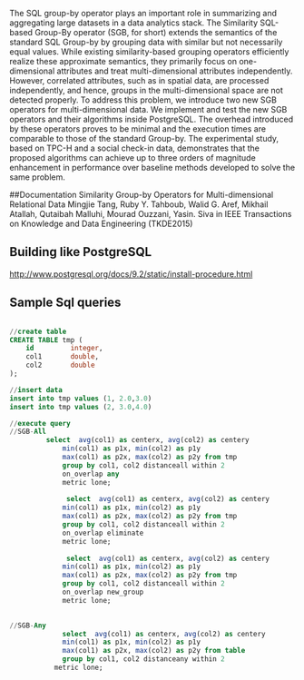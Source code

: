 The SQL group-by operator plays an important role in summarizing and aggregating large datasets in a data analytics
stack. The Similarity SQL-based
Group-By operator (SGB, for short) extends the semantics of the standard SQL Group-by by grouping data with similar but not
necessarily equal values. While existing similarity-based grouping operators efficiently realize these approximate semantics,
they primarily focus on one-dimensional attributes and treat multi-dimensional attributes independently. However, correlated
attributes, such as in spatial data, are processed independently, and hence, groups in the multi-dimensional space are not
detected properly. To address this problem, we introduce two new SGB operators for multi-dimensional data. We implement and test the new SGB operators and their algorithms inside PostgreSQL. The overhead introduced by these operators proves to be minimal and the execution times are comparable to those of the standard Group-by. The experimental study, based on TPC-H and a social check-in data, demonstrates that the proposed algorithms can achieve up to three orders of magnitude
enhancement in performance over baseline methods developed to solve the same problem.   

##Documentation
Similarity Group-by Operators for Multi-dimensional Relational Data
Mingjie Tang, Ruby Y. Tahboub, Walid G. Aref, Mikhail Atallah, Qutaibah Malluhi, Mourad Ouzzani, Yasin. Siva 
in IEEE Transactions on Knowledge and Data Engineering (TKDE2015)

## Building like PostgreSQL
http://www.postgresql.org/docs/9.2/static/install-procedure.html

## Sample Sql queries

```sql

//create table
CREATE TABLE tmp (
    id         integer,
    col1       double,
    col2       double
);

//insert data 
insert into tmp values (1, 2.0,3.0)
insert into tmp values (2, 3.0,4.0)

//execute query
//SGB-All
         select  avg(col1) as centerx, avg(col2) as centery
   			 min(col1) as p1x, min(col2) as p1y
   			 max(col1) as p2x, max(col2) as p2y from tmp
   			 group by col1, col2 distanceall within 2
   			 on_overlap any 
   			 metric lone;
   			 
   			  select  avg(col1) as centerx, avg(col2) as centery
   			 min(col1) as p1x, min(col2) as p1y
   			 max(col1) as p2x, max(col2) as p2y from tmp
   			 group by col1, col2 distanceall within 2
   			 on_overlap eliminate 
   			 metric lone;
   			 
   			  select  avg(col1) as centerx, avg(col2) as centery
   			 min(col1) as p1x, min(col2) as p1y
   			 max(col1) as p2x, max(col2) as p2y from tmp
   			 group by col1, col2 distanceall within 2
   			 on_overlap new_group 
   			 metric lone;
   			 

//SGB-Any	 
   			 select  avg(col1) as centerx, avg(col2) as centery
   			 min(col1) as p1x, min(col2) as p1y
   			 max(col1) as p2x, max(col2) as p2y from table
   			 group by col1, col2 distanceany within 2
   		   metric lone;

